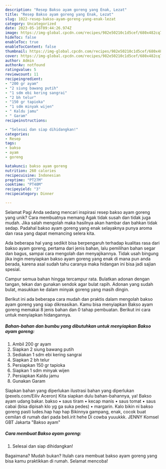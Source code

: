 ```yaml
---
description: "Resep Bakso ayam goreng yang Enak, Lezat"
title: "Resep Bakso ayam goreng yang Enak, Lezat"
slug: 1022-resep-bakso-ayam-goreng-yang-enak-lezat
category: Uncategorized
date: 2023-05-16T09:44:26.974Z
image: https://img-global.cpcdn.com/recipes/982e50210c1d5cef/680x482cq70/bakso-ayam-goreng-foto-resep-utama.jpg
hideToc: false
enableToc: true
enableTocContent: false
thumbnail: https://img-global.cpcdn.com/recipes/982e50210c1d5cef/680x482cq70/bakso-ayam-goreng-foto-resep-utama.jpg
cover: https://img-global.cpcdn.com/recipes/982e50210c1d5cef/680x482cq70/bakso-ayam-goreng-foto-resep-utama.jpg
author: Admin
authorAv: notfound
ratingvalue: 5
reviewcount: 11
recipeingredient:
- "200 gr ayam"
- "2 siung bawang putih"
- "1 sdm ebi kering sangrai"
- "2 bh telur"
- "150 gr tapioka"
- "1 sdm minyak wijen"
- " Kaldu jamu"
- " Garam"
recipeinstructions:

- "Selesai dan siap dihidangkan!"
categories:
- Resep
tags:
- bakso
- ayam
- goreng

katakunci: bakso ayam goreng 
nutrition: 260 calories
recipecuisine: Indonesian
preptime: "PT27M"
cooktime: "PT40M"
recipeyield: "3"
recipecategory: Dinner

---
```



Selamat Pagi Anda sedang mencari inspirasi resep bakso ayam goreng yang unik? Cara membuatnya memang Agak tidak susah dan tidak juga mudah. Jika salah mengolah maka hasilnya akan hambar dan bahkan tidak sedap. Padahal bakso ayam goreng yang enak selayaknya punya aroma dan rasa yang dapat memancing selera kita.


Ada beberapa hal yang sedikit bisa berpengaruh terhadap kualitas rasa dari bakso ayam goreng, pertama dari jenis bahan, lalu pemilihan bahan segar dan bagus, sampai cara mengolah dan menyajikannya. Tidak usah bingung jika ingin menyiapkan bakso ayam goreng yang enak di mana pun anda berada, karena asal sudah tahu caranya maka hidangan ini bisa jadi sajian spesial.

Campur semua bahan hingga tercampur rata. Bulatkan adonan dengan tangan, tekan dan gunakan sendok agar bulat rapih. Adonan yang sudah bulat, masukkan ke dalam minyak goreng yang masih dingin.


Berikut ini ada beberapa cara mudah dan praktis dalam mengolah bakso ayam goreng yang siap dikreasikan. Kamu bisa menyiapkan Bakso ayam goreng memakai 8 jenis bahan dan 0 tahap pembuatan. Berikut ini cara untuk menyiapkan hidangannya.

<!--inarticleads1-->

##### Bahan-bahan dan bumbu yang dibutuhkan untuk menyiapkan Bakso ayam goreng:

1. Ambil 200 gr ayam
1. Siapkan 2 siung bawang putih
1. Sediakan 1 sdm ebi kering sangrai
1. Siapkan 2 bh telur
1. Persiapkan 150 gr tapioka
1. Siapkan 1 sdm minyak wijen
1. Persiapkan  Kaldu jamu
1. Gunakan  Garam


Siapkan bahan yang diperlukan ilustrasi bahan yang diperlukan (pexels.com/Eiliv Aceron) Kita siapkan dulu bahan-bahannya, ya! Bakso ayam udang bakar. bakso • saus tiram • kecap manis • saus tomat • saus cabai (bisa dipisah klo yg ga suka pedes) • margarin. Kalo bikin ni bakso goreng pasti ludes.hap hap hap Bikinnya gampang, enak, cocok buat cemilan di rumah dari pada beli.irit hehe Di cowba yuuukkk. JENNY Komsel GBT Jakarta &#34;Bakso ayam&#34; 

<!--inarticleads2-->

##### Cara membuat Bakso ayam goreng:


1. Selesai dan siap dihidangkan!



Bagaimana? Mudah bukan? Itulah cara membuat bakso ayam goreng yang bisa kamu praktikkan di rumah. Selamat mencoba!
